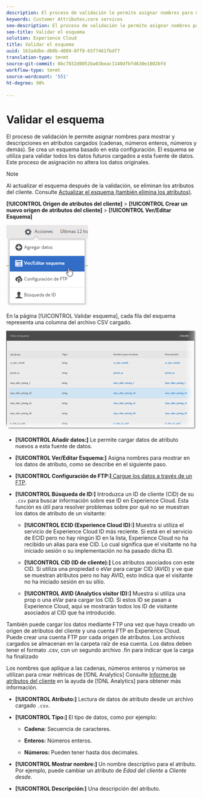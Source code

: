 ```yaml
---
description: El proceso de validación le permite asignar nombres para mostrar y descripciones en atributos cargados (cadenas, números enteros, números y demás). Se crea un esquema basado en esta configuración. El esquema se utiliza para validar todos los datos futuros cargados a esta fuente de datos. Este proceso de asignación no altera los datos originales.
keywords: Customer Attributes;core services
seo-description: El proceso de validación le permite asignar nombres para mostrar y descripciones en atributos cargados (cadenas, números enteros, números y demás). Se crea un esquema basado en esta configuración. El esquema se utiliza para validar todos los datos futuros cargados a esta fuente de datos. Este proceso de asignación no altera los datos originales.
seo-title: Validar el esquema
solution: Experience Cloud
title: Validar el esquema
uuid: 163a4dbe-d60b-4089-8ff8-65f7461fbdf7
translation-type: tm+mt
source-git-commit: 0bc7032d0052ba03beac1140dfbfd630e1802bfd
workflow-type: tm+mt
source-wordcount: '551'
ht-degree: 98%

---
```



# Validar el esquema

El proceso de validación le permite asignar nombres para mostrar y descripciones en atributos cargados (cadenas, números enteros, números y demás). Se crea un esquema basado en esta configuración. El esquema se utiliza para validar todos los datos futuros cargados a esta fuente de datos. Este proceso de asignación no altera los datos originales.

>[!NOTE]
>
>Al actualizar el esquema después de la validación, se eliminan los atributos del cliente. Consulte [Actualizar el esquema (también elimina los atributos)](../attributes/t-crs-usecase.md#task_6568898BB7C44A42ABFB86532B89063C).

**[!UICONTROL Origen de atributos del cliente]** > **[!UICONTROL Crear un nuevo origen de atributos del cliente]** > **[!UICONTROL Ver/Editar Esquema]**

![](assets/view_edit_schema.png)

En la página [!UICONTROL Validar esquema], cada fila del esquema representa una columna del archivo CSV cargado.

![](assets/06_crs_usecase.png)

* **[!UICONTROL Añadir datos:]** Le permite cargar datos de atributo nuevos a esta fuente de datos.

* **[!UICONTROL Ver/Editar Esquema:]** Asigna nombres para mostrar en los datos de atributo, como se describe en el siguiente paso.

* **[!UICONTROL Configuración de FTP:]**[ Cargue los datos a través de un FTP](../attributes/t-upload-attributes-ftp.md#task_591C3B6733424718A62453D2F8ADF73B).

* **[!UICONTROL Búsqueda de ID:]** Introduzca un ID de cliente (CID) de su `.csv` para buscar información sobre ese ID en Experience Cloud. Esta función es útil para resolver problemas sobre por qué no se muestran los datos de atributo de un visitante:

   * **[!UICONTROL ECID (Experience Cloud ID):]** Muestra si utiliza el servicio de Experience Cloud ID más reciente. Si está en el servicio de ECID pero no hay ningún ID en la lista, Experience Cloud no ha recibido un alias para ese CID. Lo cual significa que el visitante no ha iniciado sesión o su implementación no ha pasado dicha ID.

   * **[!UICONTROL CID (ID de cliente):]** Los atributos asociados con este CID. Si utiliza una propiedad o eVar para cargar CID (AVID) y ve que se muestran atributos pero no hay AVID, esto indica que el visitante no ha iniciado sesión en su sitio.

   * **[!UICONTROL AVID (Analytics visitor ID):]** Muestra si utiliza una prop o una eVar para cargar los CID. Si estos ID se pasan a Experience Cloud, aquí se mostrarán todos los ID de visitante asociados al CID que ha introducido.

También puede cargar los datos mediante FTP una vez que haya creado un origen de atributos del cliente y una cuenta FTP en Experience Cloud. Puede crear una cuenta FTP por cada origen de atributos. Los archivos cargados se almacenan en la carpeta raíz de esa cuenta. Los datos deben tener el formato .csv, con un segundo archivo .fin para indicar que la carga ha finalizado

Los nombres que aplique a las cadenas, números enteros y números se utilizan para crear métricas de [!DNL Analytics] Consulte [Informe de atributos del cliente](https://docs.adobe.com/help/es-ES/analytics/components/variables/dimensions-reports/reports-customer-attributes.html) en la ayuda de [!DNL Analytics] para obtener más información.

* **[!UICONTROL Atributo:]** Lectura de datos de atributo desde un archivo cargado `.csv`.

* **[!UICONTROL Tipo:]** El tipo de datos, como por ejemplo:

   * **Cadena:** Secuencia de caracteres.

   * **Enteros:** Números enteros.

   * **Números:** Pueden tener hasta dos decimales.

* **[!UICONTROL Mostrar nombre:]** Un nombre descriptivo para el atributo. Por ejemplo, puede cambiar un atributo de *Edad del cliente* a *Cliente desde*.

* **[!UICONTROL Descripción:]** Una descripción del atributo.
